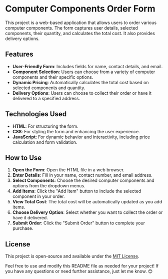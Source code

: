 # Computer Components Order Form

This project is a web-based application that allows users to order various computer components. The form captures user details, selected components, their quantity, and calculates the total cost. It also provides delivery options.

## Features
- **User-Friendly Form**: Includes fields for name, contact details, and email.
- **Component Selection**: Users can choose from a variety of computer components and their specific options.
- **Dynamic Pricing**: Automatically calculates the total cost based on selected components and quantity.
- **Delivery Options**: Users can choose to collect their order or have it delivered to a specified address.

## Technologies Used
- **HTML**: For structuring the form.
- **CSS**: For styling the form and enhancing the user experience.
- **JavaScript**: For dynamic behavior and interactivity, including price calculation and form validation.

## How to Use
1. **Open the Form**: Open the HTML file in a web browser.
2. **Enter Details**: Fill in your name, contact number, and email address.
3. **Select Components**: Choose the desired computer components and options from the dropdown menus.
4. **Add Items**: Click the "Add Item" button to include the selected component in your order.
5. **View Total Cost**: The total cost will be automatically updated as you add items.
6. **Choose Delivery Option**: Select whether you want to collect the order or have it delivered.
7. **Submit Order**: Click the "Submit Order" button to complete your purchase.

## License
This project is open-source and available under the [MIT License](https://opensource.org/licenses/MIT).

Feel free to use and modify this README file as needed for your project! If you have any questions or need further assistance, just let me know. 😊
